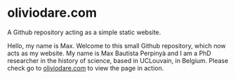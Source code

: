 # oliviodare.com
A Github repository acting as a simple static website. 

Hello, my name is Max.
Welcome to this small Github repository, which now acts as my website. My name is Max Bautista Perpinyà and I am a PhD researcher in the history of science, based in UCLouvain, in Belgium.
Please check go to [oliviodare.com](https://www.oliviodare.com/) to view the page in action. 
